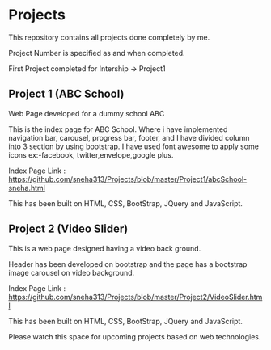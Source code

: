 # Projects

This repository contains all projects done completely by me.

Project Number is specified as and when completed.

First Project completed for Intership -> Project1

## Project 1 (ABC School)

Web Page developed for a dummy school ABC

This is the index page for ABC School.
Where i have implemented navigation bar, carousel, progress bar, footer, and I have divided column into 3 section by using bootstrap.
I have used font awesome to apply some icons ex:-facebook, twitter,envelope,google plus.


Index Page Link : https://github.com/sneha313/Projects/blob/master/Project1/abcSchool-sneha.html

This has been built on HTML, CSS, BootStrap, JQuery and JavaScript.

## Project 2 (Video Slider)

This is a web page designed having a video back ground.

Header has been developed on bootstrap and the page has a bootstrap image carousel on video background.

Index Page Link : https://github.com/sneha313/Projects/blob/master/Project2/VideoSlider.html

This has been built on HTML, CSS, BootStrap, JQuery and JavaScript.

Please watch this space for upcoming projects based on web technologies.

